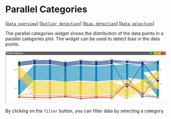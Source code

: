# Parallel Categories

[[`Data overview`](../README.md#data-overview)]
[[`Outlier detection`](../README.md#outlier-detection)]
[[`Bias detection`](../README.md#bias-detection)]
[[`Data selection`](../README.md#data-selection)]

The parallel categories widget shows the distribution of the data points in a parallel categories plot. The widget can be used to detect bias in the data points.


![](./main.png)

By clicking on the `filter` button, you can filter data by selecting a category.


<!-- **How to use the widget** -->

<!-- <img src="./0.png" width="80%"/> -->
